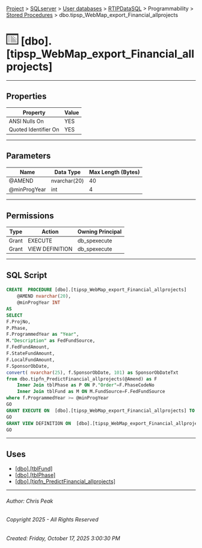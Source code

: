 #### 

[Project](../../../../../index.md) > [SQLserver](../../../../index.md) > [User databases](../../../index.md) > [RTIPDataSQL](../../index.md) > Programmability > [Stored Procedures](Stored_Procedures.md) > dbo.tipsp_WebMap_export_Financial_allprojects

# ![Stored Procedures](../../../../../Images/StoredProcedure32.png) [dbo].[tipsp_WebMap_export_Financial_allprojects]

---

## <a name="#properties"></a>Properties

| Property | Value |
|---|---|
| ANSI Nulls On | YES |
| Quoted Identifier On | YES |


---

## <a name="#parameters"></a>Parameters

| Name | Data Type | Max Length (Bytes) |
|---|---|---|
| @AMEND | nvarchar(20) | 40 |
| @minProgYear | int | 4 |


---

## <a name="#permissions"></a>Permissions

| Type | Action | Owning Principal |
|---|---|---|
| Grant | EXECUTE | db_spexecute |
| Grant | VIEW DEFINITION | db_spexecute |


---

## <a name="#sqlscript"></a>SQL Script

```sql
CREATE  PROCEDURE [dbo].[tipsp_WebMap_export_Financial_allprojects]
	@AMEND nvarchar(20),
	@minProgYear INT
AS
SELECT
F.ProjNo, 
P.Phase, 
F.ProgrammedYear as "Year", 
M."Description" as FedFundSource, 
F.FedFundAmount, 
F.StateFundAmount, 
F.LocalFundAmount, 
F.SponsorObDate,
convert( nvarchar(25), f.SponsorObDate, 101) as SponsorObDateTxt
from dbo.tipfn_PredictFinancial_allprojects(@Amend) as F
	Inner Join tblPhase as P ON P."Order"=F.PhaseCodeNo
	Inner Join tblFund as M ON M.FundSource=F.FedFundSource
where f.ProgrammedYear >= @minProgYear
GO
GRANT EXECUTE ON  [dbo].[tipsp_WebMap_export_Financial_allprojects] TO [db_spexecute]
GO
GRANT VIEW DEFINITION ON  [dbo].[tipsp_WebMap_export_Financial_allprojects] TO [db_spexecute]
GO

```


---

## <a name="#uses"></a>Uses

* [[dbo].[tblFund]](../../Tables/dbo_tblFund.md)
* [[dbo].[tblPhase]](../../Tables/dbo_tblPhase.md)
* [[dbo].[tipfn_PredictFinancial_allprojects]](../Functions/Table-valued_Functions/dbo_tipfn_PredictFinancial_allprojects.md)


---

###### Author:  Chris Peak

###### Copyright 2025 - All Rights Reserved

###### Created: Friday, October 17, 2025 3:00:30 PM

